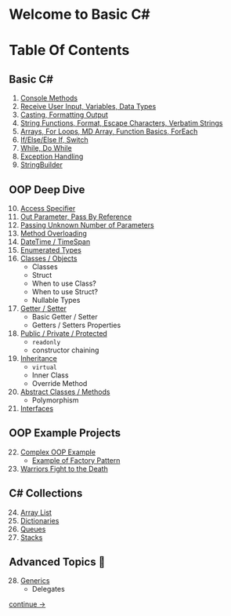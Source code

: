 # Welcome to Basic C#


# Table Of Contents

## Basic C#

1. [Console Methods](https://github.com/QuackPlayground/csharp/blob/main/theory/basic/01.md)
2. [Receive User Input, Variables, Data Types](https://github.com/QuackPlayground/csharp/blob/main/theory/basic/02.md)
3. [Casting, Formatting Output](https://github.com/QuackPlayground/csharp/blob/main/theory/basic/03.md)
4. [String Functions, Format, Escape Characters, Verbatim Strings](https://github.com/QuackPlayground/csharp/blob/main/theory/basic/04.md)
5. [Arrays, For Loops, MD Array, Function Basics, ForEach](https://github.com/QuackPlayground/csharp/blob/main/theory/basic/05.md)
6. [If/Else/Else If, Switch](https://github.com/QuackPlayground/csharp/blob/main/theory/basic/06.md)
7. [While, Do While](https://github.com/QuackPlayground/csharp/blob/main/theory/basic/07.md)
8. [Exception Handling](https://github.com/QuackPlayground/csharp/blob/main/theory/basic/08.md)
9. [StringBuilder](https://github.com/QuackPlayground/csharp/blob/main/theory/basic/09.md)

## OOP Deep Dive
10. [Access Specifier](https://github.com/QuackPlayground/csharp/blob/main/theory/basic/10.md)
11. [Out Parameter, Pass By Reference](https://github.com/QuackPlayground/csharp/blob/main/theory/basic/11.md)
12. [Passing Unknown Number of Parameters](https://github.com/QuackPlayground/csharp/blob/main/theory/basic/12.md)
13. [Method Overloading](https://github.com/QuackPlayground/csharp/blob/main/theory/basic/13.md)
14. [DateTime / TimeSpan](https://github.com/QuackPlayground/csharp/blob/main/theory/basic/14.md)
15. [Enumerated Types](https://github.com/QuackPlayground/csharp/blob/main/theory/basic/15.md)
16. [Classes / Objects](https://github.com/QuackPlayground/csharp/blob/main/theory/basic/16.md)
    * Classes
    * Struct
    * When to use Class?
    * When to use Struct?
    * Nullable Types
17. [Getter / Setter](https://github.com/QuackPlayground/csharp/blob/main/theory/basic/17.md)
    * Basic Getter / Setter
    * Getters / Setters Properties
18. [Public / Private / Protected](https://github.com/QuackPlayground/csharp/blob/main/theory/basic/18.md)
    * `readonly`
    * constructor chaining 
19. [Inheritance](https://github.com/QuackPlayground/csharp/blob/main/theory/basic/19.md)
    * `virtual`
    * Inner Class
    * Override Method
20. [Abstract Classes / Methods](https://github.com/QuackPlayground/csharp/blob/main/theory/basic/20.md)
    * Polymorphism
21. [Interfaces](https://github.com/QuackPlayground/csharp/blob/main/theory/basic/21.md)

## OOP Example Projects

22. [Complex OOP Example](https://github.com/QuackPlayground/csharp/blob/main/theory/basic/22.md)
    * [Example of Factory Pattern](https://github.com/QuackPlayground/csharp/blob/main/theory/basic/22-part2.md)
23. [Warriors Fight to the Death](https://github.com/QuackPlayground/csharp/blob/main/theory/basic/23.md)

## C# Collections
24. [Array List](https://github.com/QuackPlayground/csharp/blob/main/theory/basic/24.md)
25. [Dictionaries](https://github.com/QuackPlayground/csharp/blob/main/theory/basic/25.md)
26. [Queues](https://github.com/QuackPlayground/csharp/blob/main/theory/basic/26.md)
27. [Stacks](https://github.com/QuackPlayground/csharp/blob/main/theory/basic/27.md)

## Advanced Topics 🤔
28. [Generics](https://github.com/QuackPlayground/csharp/blob/main/theory/basic/28.md) 
    * Delegates



[continue ->](https://github.com/QuackPlayground/csharp/blob/main/theory/basic/01.md)